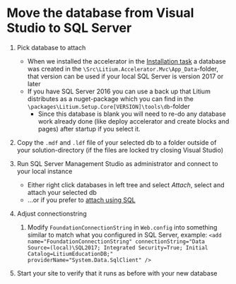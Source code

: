 # Move the database from Visual Studio to SQL Server

1. Pick database to attach
    * When we installed the accelerator in the [Installation task](../Installation) a database was created in the `\Src\Litium.Accelerator.Mvc\App_Data`-folder, that version can be used if your local SQL Server is version 2017 or later
    * If you have SQL Server 2016 you can use a back up that Litium distributes as a nuget-package which you can find in the `\packages\Litium.Setup.Core[VERSION]\tools\db`-folder 
        * Since this database is blank you will need to re-do any database work already done (like deploy accelerator and create blocks and pages) after startup if you select it.

1. Copy the `.mdf` and `.ldf` file of your selected db to a folder outside of your solution-directory (if the files are locked try closing Visual Studio)
1. Run SQL Server Management Studio as administrator and connect to your local instance
    * Either right click databases in left tree and select _Attach_, select and attach your selected db
    * ...or if you prefer to [attach using SQL](https://docs.litium.com/more/best-practices/tips-tricks/restore-db-from)
1. Adjust connectionstring
    1. Modify `FoundationConnectionString` in `Web.config` into something similar to match what you configured in SQL Server, example: `<add name="FoundationConnectionString" connectionString="Data Source=(local)\SQL2017; Integrated Security=True; Initial Catalog=LitiumEducationDB;" providerName="System.Data.SqlClient" />`
1. Start your site to verify that it runs as before with your new database